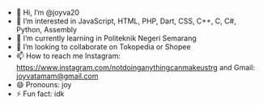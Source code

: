 - 👋 Hi, I’m @joyva20
- 👀 I’m interested in JavaScript, HTML, PHP, Dart, CSS, C++, C, C#, Python, Assembly
- 🌱 I’m currently learning in Politeknik Negeri Semarang
- 💞️ I’m looking to collaborate on Tokopedia or Shopee
- 📫 How to reach me Instagram: https://www.instagram.com/notdoinganythingcanmakeustrg and Gmail: joyvatamam@gmail.com
- 😄 Pronouns: joy
- ⚡ Fun fact: idk

<!---
joyva20/joyva20 is a ✨ special ✨ repository because its `README.md` (this file) appears on your GitHub profile.
You can click the Preview link to take a look at your changes.
--->
